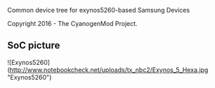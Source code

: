 Common device tree for exynos5260-based Samsung Devices

Copyright 2016 - The CyanogenMod Project.

## SoC picture
![Exynos5260] (http://www.notebookcheck.net/uploads/tx_nbc2/Exynos_5_Hexa.jpg "Exynos5260")
